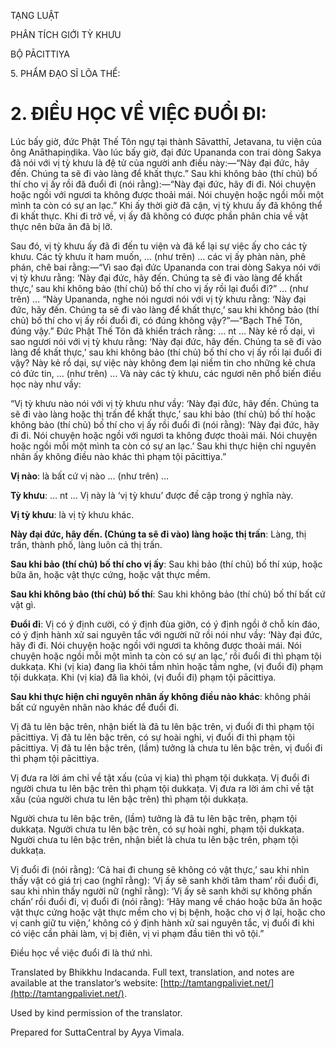  

TẠNG LUẬT

PHÂN TÍCH GIỚI TỲ KHƯU

BỘ PĀCITTIYA

5\. PHẨM ĐẠO SĨ LÕA THỂ:

# 2\. ĐIỀU HỌC VỀ VIỆC ĐUỔI ĐI:

Lúc bấy giờ, đức Phật Thế Tôn ngự tại thành Sāvatthī, Jetavana, tu viện của ông Anāthapiṇḍika. Vào lúc bấy giờ, đại đức Upananda con trai dòng Sakya đã nói với vị tỳ khưu là đệ tử của người anh điều này:—“Này đại đức, hãy đến. Chúng ta sẽ đi vào làng để khất thực.” Sau khi không bảo (thí chủ) bố thí cho vị ấy rồi đã đuổi đi (nói rằng):—“Này đại đức, hãy đi đi. Nói chuyện hoặc ngồi với ngươi ta không được thoải mái. Nói chuyện hoặc ngồi mỗi một mình ta còn có sự an lạc.” Khi ấy thời giờ đã cận, vị tỳ khưu ấy đã không thể đi khất thực. Khi đi trở về, vị ấy đã không có được phần phân chia về vật thực nên bữa ăn đã bị lỡ.

Sau đó, vị tỳ khưu ấy đã đi đến tu viện và đã kể lại sự việc ấy cho các tỳ khưu. Các tỳ khưu ít ham muốn, … (như trên) … các vị ấy phàn nàn, phê phán, chê bai rằng:—“Vì sao đại đức Upananda con trai dòng Sakya nói với vị tỳ khưu rằng: ‘Này đại đức, hãy đến. Chúng ta sẽ đi vào làng để khất thực,’ sau khi không bảo (thí chủ) bố thí cho vị ấy rồi lại đuổi đi?” … (như trên) … “Này Upananda, nghe nói ngươi nói với vị tỳ khưu rằng: ‘Này đại đức, hãy đến. Chúng ta sẽ đi vào làng để khất thực,’ sau khi không bảo (thí chủ) bố thí cho vị ấy rồi đuổi đi, có đúng không vậy?”—“Bạch Thế Tôn, đúng vậy.” Đức Phật Thế Tôn đã khiển trách rằng: … nt … Này kẻ rồ dại, vì sao ngươi nói với vị tỳ khưu rằng: ‘Này đại đức, hãy đến. Chúng ta sẽ đi vào làng để khất thực,’ sau khi không bảo (thí chủ) bố thí cho vị ấy rồi lại đuổi đi vậy? Này kẻ rồ dại, sự việc này không đem lại niềm tin cho những kẻ chưa có đức tin, … (như trên) … Và này các tỳ khưu, các ngươi nên phổ biến điều học này như vầy:

“Vị tỳ khưu nào nói với vị tỳ khưu như vầy: ‘Này đại đức, hãy đến. Chúng ta sẽ đi vào làng hoặc thị trấn để khất thực,’ sau khi bảo (thí chủ) bố thí hoặc không bảo (thí chủ) bố thí cho vị ấy rồi đuổi đi (nói rằng): ‘Này đại đức, hãy đi đi. Nói chuyện hoặc ngồi với ngươi ta không được thoải mái. Nói chuyện hoặc ngồi mỗi một mình ta còn có sự an lạc.’ Sau khi thực hiện chỉ nguyên nhân ấy không điều nào khác thì phạm tội pācittiya.”

**Vị nào**: là bất cứ vị nào … (như trên) …

**Tỳ khưu**: … nt … Vị này là ‘vị tỳ khưu’ được đề cập trong ý nghĩa này.

**Vị tỳ khưu**: là vị tỳ khưu khác.

**Này đại đức, hãy đến. (Chúng ta sẽ đi vào) làng hoặc thị trấn**: Làng, thị trấn, thành phố, làng luôn cả thị trấn.

**Sau khi bảo (thí chủ) bố thí cho vị ấy**: Sau khi bảo (thí chủ) bố thí xúp, hoặc bữa ăn, hoặc vật thực cứng, hoặc vật thực mềm.

**Sau khi không bảo (thí chủ) bố thí**: Sau khi không bảo (thí chủ) bố thí bất cứ vật gì.

**Đuổi đi**: Vị có ý định cười, có ý định đùa giỡn, có ý định ngồi ở chỗ kín đáo, có ý định hành xử sai nguyên tắc với người nữ rồi nói như vầy: ‘Này đại đức, hãy đi đi. Nói chuyện hoặc ngồi với ngươi ta không được thoải mái. Nói chuyện hoặc ngồi mỗi một mình ta còn có sự an lạc,’ rồi đuổi đi thì phạm tội dukkaṭa. Khi (vị kia) đang lìa khỏi tầm nhìn hoặc tầm nghe, (vị đuổi đi) phạm tội dukkaṭa. Khi (vị kia) đã lìa khỏi, (vị đuổi đi) phạm tội pācittiya.

**Sau khi thực hiện chỉ nguyên nhân ấy không điều nào khác**: không phải bất cứ nguyên nhân nào khác để đuổi đi.

Vị đã tu lên bậc trên, nhận biết là đã tu lên bậc trên, vị đuổi đi thì phạm tội pācittiya. Vị đã tu lên bậc trên, có sự hoài nghi, vị đuổi đi thì phạm tội pācittiya. Vị đã tu lên bậc trên, (lầm) tưởng là chưa tu lên bậc trên, vị đuổi đi thì phạm tội pācittiya.

Vị đưa ra lời ám chỉ về tật xấu (của vị kia) thì phạm tội dukkaṭa. Vị đuổi đi người chưa tu lên bậc trên thì phạm tội dukkaṭa. Vị đưa ra lời ám chỉ về tật xấu (của người chưa tu lên bậc trên) thì phạm tội dukkaṭa.

Người chưa tu lên bậc trên, (lầm) tưởng là đã tu lên bậc trên, phạm tội dukkaṭa. Người chưa tu lên bậc trên, có sự hoài nghi, phạm tội dukkaṭa. Người chưa tu lên bậc trên, nhận biết là chưa tu lên bậc trên, phạm tội dukkaṭa.

Vị đuổi đi (nói rằng): ‘Cả hai đi chung sẽ không có vật thực,’ sau khi nhìn thấy vật có giá trị cao (nghĩ rằng): ‘Vị ấy sẽ sanh khởi tâm tham’ rồi đuổi đi, sau khi nhìn thấy người nữ (nghĩ rằng): ‘Vị ấy sẽ sanh khởi sự không phấn chấn’ rồi đuổi đi, vị đuổi đi (nói rằng): ‘Hãy mang về cháo hoặc bữa ăn hoặc vật thực cứng hoặc vật thực mềm cho vị bị bệnh, hoặc cho vị ở lại, hoặc cho vị canh giữ tu viện,’ không có ý định hành xử sai nguyên tắc, vị đuổi đi khi có việc cần phải làm, vị bị điên, vị vi phạm đầu tiên thì vô tội.”

Điều học về việc đuổi đi là thứ nhì.

Translated by Bhikkhu Indacanda. Full text, translation, and notes are available at the translator’s website: [http://tamtangpaliviet.net/](http://tamtangpaliviet.net/).

Used by kind permission of the translator.

Prepared for SuttaCentral by Ayya Vimala.